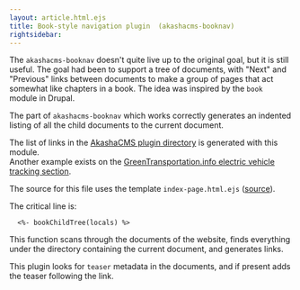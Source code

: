 ```yaml
---
layout: article.html.ejs
title: Book-style navigation plugin  (akashacms-booknav)
rightsidebar:
---
```


The `akashacms-booknav` doesn't quite live up to the original goal, but it is still useful.  The goal had been to support a tree of documents, with "Next" and "Previous" links between documents to make a group of pages that act somewhat like chapters in a book.  The idea was inspired by the `book` module in Drupal.

The part of `akashacms-booknav` which works correctly generates an indented listing of all the child documents to the current document.

The list of links in the [AkashaCMS plugin directory](index.html) is generated with this module.  
Another example exists on the [GreenTransportation.info electric vehicle tracking section](http://greentransportation.info/ev-tracker/index.html).

The source for this file uses the template `index-page.html.ejs` ([source](https://github.com/robogeek/akashacms-website/blob/master/layouts/index-page.html.ejs)).

The critical line is:

      <%- bookChildTree(locals) %>

This function scans through the documents of the website, finds everything under the directory containing the current document, and generates links.

This plugin looks for `teaser` metadata in the documents, and if present adds the teaser following the link.
